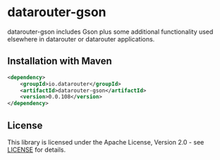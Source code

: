 # datarouter-gson

datarouter-gson includes Gson plus some additional functionality used elsewhere in datarouter or datarouter applications.

## Installation with Maven

```xml
<dependency>
	<groupId>io.datarouter</groupId>
	<artifactId>datarouter-gson</artifactId>
	<version>0.0.108</version>
</dependency>
```

## License

This library is licensed under the Apache License, Version 2.0 - see [LICENSE](../LICENSE) for details.
